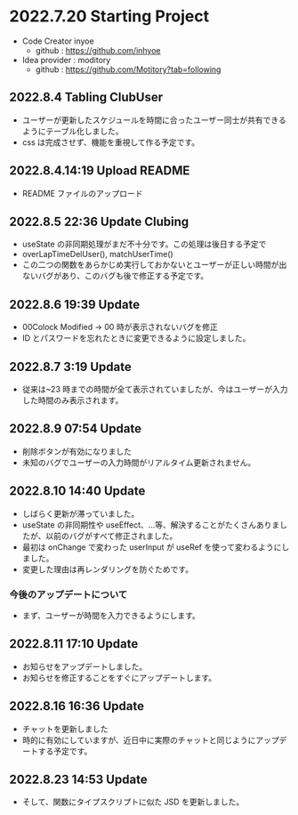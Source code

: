 # 2022.7.20 Starting Project

- Code Creator inyoe
  - github : https://github.com/inhyoe
- Idea provider : moditory
  - github : https://github.com/Motitory?tab=following

## 2022.8.4 Tabling ClubUser

- ユーザーが更新したスケジュールを時間に合ったユーザー同士が共有できるようにテーブル化しました。
- css は完成させず、機能を重視して作る予定です。

## 2022.8.4.14:19 Upload README

- README ファイルのアップロード

## 2022.8.5 22:36 Update Clubing

- useState の非同期処理がまだ不十分です。この処理は後日する予定で
- overLapTimeDelUser(), matchUserTime()
- この二つの関数をあらかじめ実行しておかないとユーザーが正しい時間が出ないバグがあり、このバグも後で修正する予定です。

## 2022.8.6 19:39 Update

- 00Colock Modified -> 00 時が表示されないバグを修正
- ID とパスワードを忘れたときに変更できるように設定しました。

## 2022.8.7 3:19 Update

- 従来は~23 時までの時間が全て表示されていましたが、今はユーザーが入力した時間のみ表示されます。

## 2022.8.9 07:54 Update

- 削除ボタンが有効になりました
- 未知のバグでユーザーの入力時間がリアルタイム更新されません。

## 2022.8.10 14:40 Update

- しばらく更新が滞っていました。
- useState の非同期性や useEffect、...等、解決することがたくさんありましたが、以前のバグがすべて修正されました。
- 最初は onChange で変わった userInput が useRef を使って変わるようにしました。
- 変更した理由は再レンダリングを防ぐためです。

### 今後のアップデートについて

- まず、ユーザーが時間を入力できるようにします。

## 2022.8.11 17:10 Update

- お知らせをアップデートしました。
- お知らせを修正することをすぐにアップデートします。

## 2022.8.16 16:36 Update

- チャットを更新しました
- 時的に有効にしていますが、近日中に実際のチャットと同じようにアップデートする予定です。

## 2022.8.23 14:53 Update

- そして、関数にタイプスクリプトに似た JSD を更新しました。

